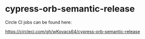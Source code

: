 # cypress-orb-semantic-release

Circle CI jobs can be found here:

https://circleci.com/gh/wKovacs64/cypress-orb-semantic-release
